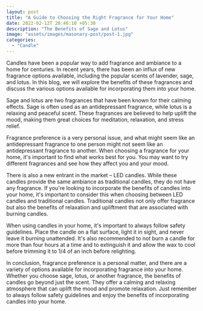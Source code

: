 ```yaml
---
layout: post
title: "A Guide to Choosing the Right Fragrance for Your Home"
date: 2022-02-12T 20:46:10 +05:30
description: "The Benefits of Sage and Lotus"
image: "assets/images/masonary-post/post-1.jpg"
categories: 
  - "Candle"
---
```


Candles have been a popular way to add fragrance and ambiance to a home for centuries. In recent years, there has been an influx of new fragrance options available, including the popular scents of lavender, sage, and lotus. In this blog, we will explore the benefits of these fragrances and discuss the various options available for incorporating them into your home.

Sage and lotus are two fragrances that have been known for their calming effects. Sage is often used as an antidepressant fragrance, while lotus is a relaxing and peaceful scent. These fragrances are believed to help uplift the mood, making them great choices for meditation, relaxation, and stress relief.

Fragrance preference is a very personal issue, and what might seem like an antidepressant fragrance to one person might not seem like an antidepressant fragrance to another. When choosing a fragrance for your home, it's important to find what works best for you. You may want to try different fragrances and see how they affect you and your mood.

There is also a new entrant in the market – LED candles. While these candles provide the same ambiance as traditional candles, they do not have any fragrance. If you're looking to incorporate the benefits of candles into your home, it's important to consider this when choosing between LED candles and traditional candles. Traditional candles not only offer fragrance but also the benefits of relaxation and upliftment that are associated with burning candles.

When using candles in your home, it's important to always follow safety guidelines. Place the candle on a flat surface, light it in sight, and never leave it burning unattended. It's also recommended to not burn a candle for more than four hours at a time and to extinguish it and allow the wax to cool before trimming it to 1/4 of an inch before relighting.

In conclusion, fragrance preference is a personal matter, and there are a variety of options available for incorporating fragrance into your home. Whether you choose sage, lotus, or another fragrance, the benefits of candles go beyond just the scent. They offer a calming and relaxing atmosphere that can uplift the mood and promote relaxation. Just remember to always follow safety guidelines and enjoy the benefits of incorporating candles into your home.
